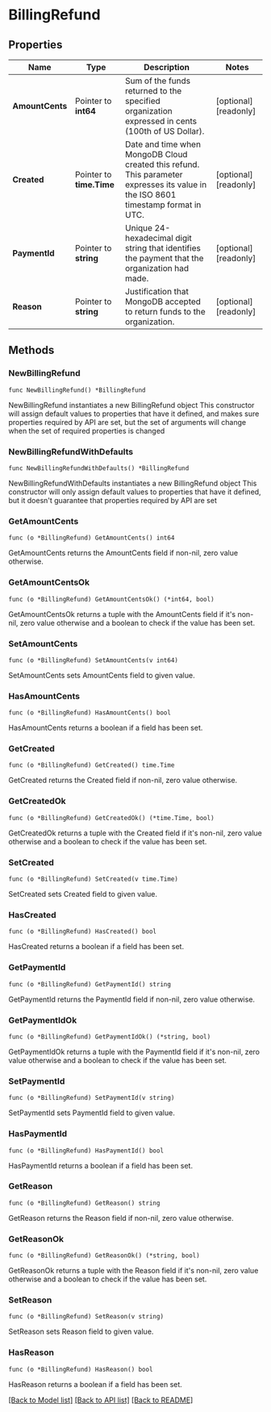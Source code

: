 # BillingRefund

## Properties

Name | Type | Description | Notes
------------ | ------------- | ------------- | -------------
**AmountCents** | Pointer to **int64** | Sum of the funds returned to the specified organization expressed in cents (100th of US Dollar). | [optional] [readonly] 
**Created** | Pointer to **time.Time** | Date and time when MongoDB Cloud created this refund. This parameter expresses its value in the ISO 8601 timestamp format in UTC. | [optional] [readonly] 
**PaymentId** | Pointer to **string** | Unique 24-hexadecimal digit string that identifies the payment that the organization had made. | [optional] [readonly] 
**Reason** | Pointer to **string** | Justification that MongoDB accepted to return funds to the organization. | [optional] [readonly] 

## Methods

### NewBillingRefund

`func NewBillingRefund() *BillingRefund`

NewBillingRefund instantiates a new BillingRefund object
This constructor will assign default values to properties that have it defined,
and makes sure properties required by API are set, but the set of arguments
will change when the set of required properties is changed

### NewBillingRefundWithDefaults

`func NewBillingRefundWithDefaults() *BillingRefund`

NewBillingRefundWithDefaults instantiates a new BillingRefund object
This constructor will only assign default values to properties that have it defined,
but it doesn't guarantee that properties required by API are set

### GetAmountCents

`func (o *BillingRefund) GetAmountCents() int64`

GetAmountCents returns the AmountCents field if non-nil, zero value otherwise.

### GetAmountCentsOk

`func (o *BillingRefund) GetAmountCentsOk() (*int64, bool)`

GetAmountCentsOk returns a tuple with the AmountCents field if it's non-nil, zero value otherwise
and a boolean to check if the value has been set.

### SetAmountCents

`func (o *BillingRefund) SetAmountCents(v int64)`

SetAmountCents sets AmountCents field to given value.

### HasAmountCents

`func (o *BillingRefund) HasAmountCents() bool`

HasAmountCents returns a boolean if a field has been set.
### GetCreated

`func (o *BillingRefund) GetCreated() time.Time`

GetCreated returns the Created field if non-nil, zero value otherwise.

### GetCreatedOk

`func (o *BillingRefund) GetCreatedOk() (*time.Time, bool)`

GetCreatedOk returns a tuple with the Created field if it's non-nil, zero value otherwise
and a boolean to check if the value has been set.

### SetCreated

`func (o *BillingRefund) SetCreated(v time.Time)`

SetCreated sets Created field to given value.

### HasCreated

`func (o *BillingRefund) HasCreated() bool`

HasCreated returns a boolean if a field has been set.
### GetPaymentId

`func (o *BillingRefund) GetPaymentId() string`

GetPaymentId returns the PaymentId field if non-nil, zero value otherwise.

### GetPaymentIdOk

`func (o *BillingRefund) GetPaymentIdOk() (*string, bool)`

GetPaymentIdOk returns a tuple with the PaymentId field if it's non-nil, zero value otherwise
and a boolean to check if the value has been set.

### SetPaymentId

`func (o *BillingRefund) SetPaymentId(v string)`

SetPaymentId sets PaymentId field to given value.

### HasPaymentId

`func (o *BillingRefund) HasPaymentId() bool`

HasPaymentId returns a boolean if a field has been set.
### GetReason

`func (o *BillingRefund) GetReason() string`

GetReason returns the Reason field if non-nil, zero value otherwise.

### GetReasonOk

`func (o *BillingRefund) GetReasonOk() (*string, bool)`

GetReasonOk returns a tuple with the Reason field if it's non-nil, zero value otherwise
and a boolean to check if the value has been set.

### SetReason

`func (o *BillingRefund) SetReason(v string)`

SetReason sets Reason field to given value.

### HasReason

`func (o *BillingRefund) HasReason() bool`

HasReason returns a boolean if a field has been set.

[[Back to Model list]](../README.md#documentation-for-models) [[Back to API list]](../README.md#documentation-for-api-endpoints) [[Back to README]](../README.md)


